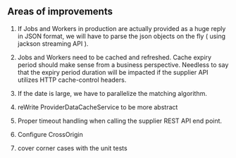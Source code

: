Areas of improvements 
-  
1. If Jobs and Workers in production are actually provided as a huge reply in JSON format, we will have to parse 
the json objects on the fly ( using jackson streaming API ).

2. Jobs and Workers need to be cached and refreshed. Cache expiry period should make sense from a business perspective. 
Needless to say that the expiry period duration will be impacted if the supplier API utilizes HTTP cache-control headers. 

3. If the date is large, we have to parallelize the matching algorithm.

4. reWrite ProviderDataCacheService to be more abstract 

5. Proper timeout handling when calling the supplier REST API end point. 

6. Configure CrossOrigin

7. cover corner cases with the unit tests 
 
